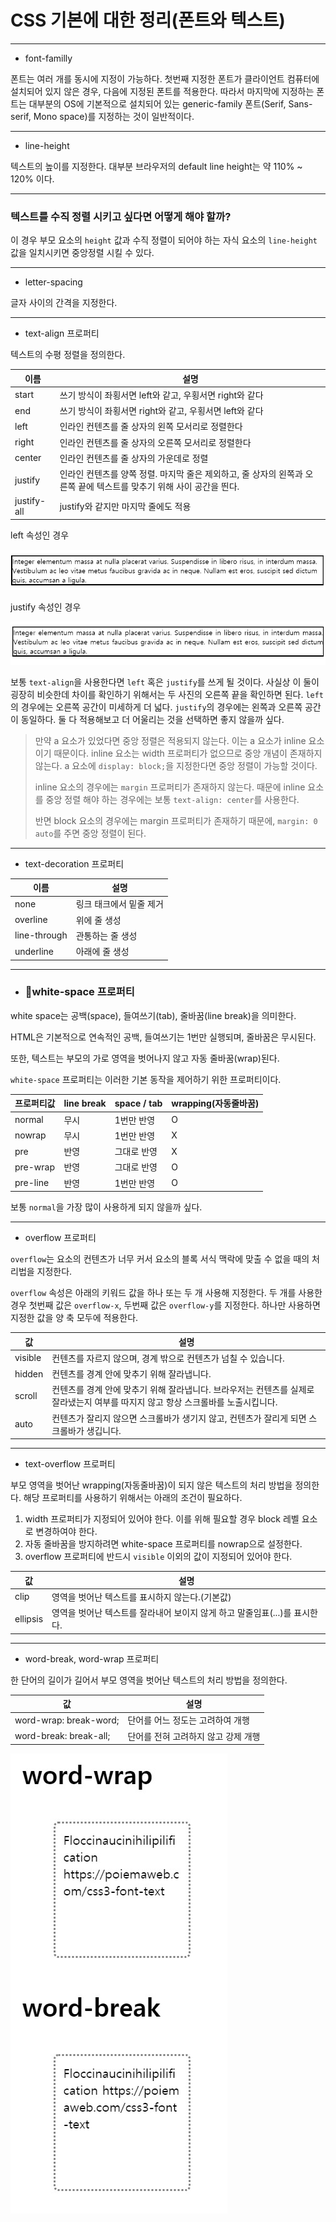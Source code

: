 # CSS 기본에 대한 정리(폰트와 텍스트)

---

- font-familly

폰트는 여러 개를 동시에 지정이 가능하다. 첫번째 지정한 폰트가 클라이언트 컴퓨터에 설치되어 있지 않은 경우, 다음에 지정된 폰트를 적용한다. 따라서 마지막에 지정하는 폰트는 대부분의 OS에 기본적으로 설치되어 있는 generic-family 폰트(Serif, Sans-serif, Mono space)를 지정하는 것이 일반적이다.

---

- line-height

텍스트의 높이를 지정한다. 대부분 브라우저의 default line height는 약 110% ~ 120% 이다.

---

### 텍스트를 수직 정렬 시키고 싶다면 어떻게 해야 할까?

이 경우 부모 요소의 `height` 값과 수직 정렬이 되어야 하는 자식 요소의 `line-height` 값을 일치시키면 중앙정렬 시킬 수 있다.

---

- letter-spacing

글자 사이의 간격을 지정한다.

---

- text-align 프로퍼티

텍스트의 수평 정렬을 정의한다.

| 이름        | 설명                                                         |
| ----------- | ------------------------------------------------------------ |
| start       | 쓰기 방식이 좌횡서면 left와 같고, 우횡서면 right와 같다      |
| end         | 쓰기 방식이 좌횡서면 right와 같고, 우횡서면 left와 같다      |
| left        | 인라인 컨텐츠를 줄 상자의 왼쪽 모서리로 정렬한다             |
| right       | 인라인 컨텐츠를 줄 상자의 오른쪽 모서리로 정렬한다           |
| center      | 인라인 컨텐츠를 줄 상자의 가운데로 정렬                      |
| justify     | 인라인 컨텐츠를 양쪽 정렬. 마지막 줄은 제외하고, 줄 상자의 왼쪽과 오른쪽 끝에 텍스트를 맞추기 위해 사이 공간을 띈다. |
| justify-all | justify와 같지만 마지막 줄에도 적용                          |

left 속성인 경우

![text_align_left](../assets/img/text_align_left.jpg)



justify 속성인 경우

![text_align_justify](../assets/img/text_align_justify.jpg)

보통 `text-align`을 사용한다면 `left` 혹은 `justify`를 쓰게 될 것이다. 사실상 이 둘이 굉장히 비슷한데 차이를 확인하기 위해서는 두 사진의 오른쪽 끝을 확인하면 된다. `left`의 경우에는 오른쪽 공간이 미세하게 더 넓다. `justify`의 경우에는 왼쪽과 오른쪽 공간이 동일하다. 둘 다 적용해보고 더 어울리는 것을 선택하면 좋지 않을까 싶다.

> 만약 a 요소가 있었다면 중앙 정렬은 적용되지 않는다. 이는 a 요소가 inline 요소이기 때문이다. inline 요소는 width 프로퍼티가 없으므로 중앙 개념이 존재하지 않는다. a 요소에 `display: block;`을 지정한다면 중앙 정렬이 가능할 것이다.
>
> inline 요소의 경우에는 `margin` 프로퍼티가 존재하지 않는다. 때문에 inline 요소를 중앙 정렬 해야 하는 경우에는 보통 `text-align: center`를 사용한다.
>
> 반면 block 요소의 경우에는 margin 프로퍼티가 존재하기 때문에, `margin: 0 auto`를 주면 중앙 정렬이 된다.

---

- text-decoration 프로퍼티

| 이름         | 설명                    |
| ------------ | ----------------------- |
| none         | 링크 태크에서 밑줄 제거 |
| overline     | 위에 줄 생성            |
| line-through | 관통하는 줄 생성        |
| underline    | 아래에 줄 생성          |

---

- ### 🔴white-space 프로퍼티

white space는 공백(space), 들여쓰기(tab), 줄바꿈(line break)을 의미한다. 

HTML은 기본적으로 연속적인 공백, 들여쓰기는 1번만 실행되며, 줄바꿈은 무시된다.

또한, 텍스트는 부모의 가로 영역을 벗어나지 않고 자동 줄바꿈(wrap)된다.

`white-space` 프로퍼티는 이러한 기본 동작을 제어하기 위한 프로퍼티이다.

| 프로퍼티값 | line break | space / tab | wrapping(자동줄바꿈) |
| ---------- | ---------- | ----------- | -------------------- |
| normal     | 무시       | 1번만 반영  | O                    |
| nowrap     | 무시       | 1번만 반영  | X                    |
| pre        | 반영       | 그대로 반영 | X                    |
| pre-wrap   | 반영       | 그대로 반영 | O                    |
| pre-line   | 반영       | 1번만 반영  | O                    |

보통 `normal`을 가장 많이 사용하게 되지 않을까 싶다.

---

- overflow 프로퍼티

`overflow`는 요소의 컨텐츠가 너무 커서 요소의 블록 서식 맥락에 맞출 수 없을 때의 처리법을 지정한다.

`overflow` 속성은 아래의 키워드 값을 하나 또는 두 개 사용해 지정한다. 두 개를 사용한 경우 첫번째 값은 `overflow-x`, 두번째 값은 `overflow-y`를 지정한다. 하나만 사용하면 지정한 값을 양 축 모두에 적용한다.		

| 값      | 설명                                                         |
| ------- | ------------------------------------------------------------ |
| visible | 컨텐츠를 자르지 않으며, 경계 밖으로 컨텐츠가 넘칠 수 있습니다. |
| hidden  | 컨텐츠를 경계 안에 맞추기 위해 잘라냅니다.                   |
| scroll  | 컨텐츠를 경계 안에 맞추기 위해 잘라냅니다. 브라우저는 컨텐츠를 실제로 잘라냈는지 여부를 따지지 않고 항상 스크롤바를 노출시킵니다. |
| auto    | 컨텐츠가 잘리지 않으면 스크롤바가 생기지 않고, 컨텐츠가 잘리게 되면 스크롤바가 생깁니다. |

---

- text-overflow 프로퍼티

부모 영역을 벗어난 wrapping(자동줄바꿈)이 되지 않은 텍스트의 처리 방법을 정의한다. 해당 프로퍼티를 사용하기 위해서는 아래의 조건이 필요하다.

1. width 프로퍼티가 지정되어 있어야 한다. 이를 위해 필요할 경우 block 레벨 요소로 변경하여야 한다.
2. 자동 줄바꿈을 방지하려면 white-space 프로퍼티를 nowrap으로 설정한다.
3. overflow 프로퍼티에 반드시 `visible` 이외의 값이 지정되어 있어야 한다.

| 값       | 설명                                                         |
| -------- | ------------------------------------------------------------ |
| clip     | 영역을 벗어난 텍스트를 표시하지 않는다.(기본값)              |
| ellipsis | 영역을 벗어난 텍스트를 잘라내어 보이지 않게 하고 말줄임표(...)를 표시한다. |

---

- word-break, word-wrap 프로퍼티

한 단어의 길이가 길어서 부모 영역을 벗어난 텍스트의 처리 방법을 정의한다.

| 값                     | 설명                                |
| ---------------------- | ----------------------------------- |
| word-wrap: break-word; | 단어를 어느 정도는 고려하여 개행    |
| word-break: break-all; | 단어를 전혀 고려하지 않고 강제 개행 |

![word_break](../assets/img/word_break.jpg)
